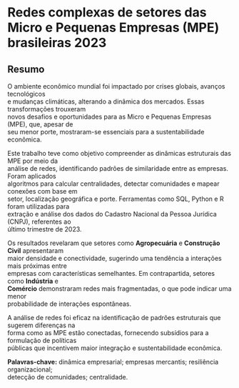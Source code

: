 # Redes complexas de setores das Micro e Pequenas Empresas (MPE) brasileiras 2023 

## Resumo

O ambiente econômico mundial foi impactado por crises globais, avanços tecnológicos  
e mudanças climáticas, alterando a dinâmica dos mercados. Essas transformações trouxeram  
novos desafios e oportunidades para as Micro e Pequenas Empresas (MPE), que, apesar de  
seu menor porte, mostraram-se essenciais para a sustentabilidade econômica.  

Este trabalho teve como objetivo compreender as dinâmicas estruturais das MPE por meio da  
análise de redes, identificando padrões de similaridade entre as empresas. Foram aplicados  
algoritmos para calcular centralidades, detectar comunidades e mapear conexões com base em  
setor, localização geográfica e porte. Ferramentas como SQL, Python e R foram utilizadas para  
extração e análise dos dados do Cadastro Nacional da Pessoa Jurídica (CNPJ), referentes ao  
último trimestre de 2023.  

Os resultados revelaram que setores como **Agropecuária** e **Construção Civil** apresentaram  
maior densidade e conectividade, sugerindo uma tendência a interações mais próximas entre  
empresas com características semelhantes. Em contrapartida, setores como **Indústria** e  
**Comércio** demonstraram redes mais fragmentadas, o que pode indicar uma menor  
probabilidade de interações espontâneas.  

A análise de redes foi eficaz na identificação de padrões estruturais que sugerem diferenças na  
forma como as MPE estão conectadas, fornecendo subsídios para a formulação de políticas  
públicas que incentivem maior integração e sustentabilidade econômica.

**Palavras-chave:** dinâmica empresarial; empresas mercantis; resiliência organizacional;  
detecção de comunidades; centralidade.
